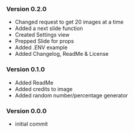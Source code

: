 ### Version 0.2.0
- Changed request to get 20 images at a time
- Added a next slide function
- Created Settings view
- Prepped Slide for props
- Added .ENV example
- Added Changelog, ReadMe & License


### Version 0.1.0
- Added ReadMe
- Added credits to image
- Added random number/percentage generator


### Version 0.0.0
- initial commit

